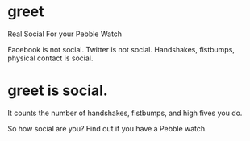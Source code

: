 # greet
Real Social
For your Pebble Watch

Facebook is not social. Twitter is not social. Handshakes, fistbumps, physical contact is social.

# greet is social.

It counts the number of handshakes, fistbumps, and high fives you do.

So how social are you? Find out if you have a Pebble watch.
